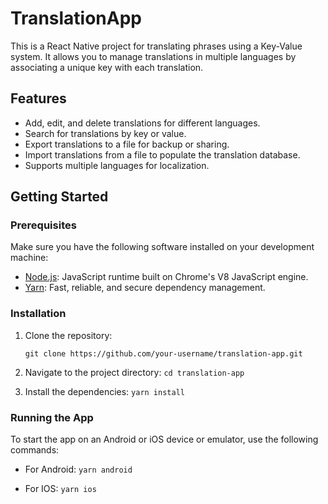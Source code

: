 # TranslationApp
This is a React Native project for translating phrases using a Key-Value system. It allows you to manage translations in multiple languages by associating a unique key with each translation.

## Features

- Add, edit, and delete translations for different languages.
- Search for translations by key or value.
- Export translations to a file for backup or sharing.
- Import translations from a file to populate the translation database.
- Supports multiple languages for localization.

## Getting Started

### Prerequisites

Make sure you have the following software installed on your development machine:

- [Node.js](https://nodejs.org): JavaScript runtime built on Chrome's V8 JavaScript engine.
- [Yarn](https://yarnpkg.com): Fast, reliable, and secure dependency management.

### Installation
1. Clone the repository:

   ```
   git clone https://github.com/your-username/translation-app.git
   ```

2. Navigate to the project directory:
  ```cd translation-app```


3. Install the dependencies:
  ```yarn install```

### Running the App
To start the app on an Android or iOS device or emulator, use the following commands:

- For Android:
  ```yarn android```


- For IOS:
  ```yarn ios```

